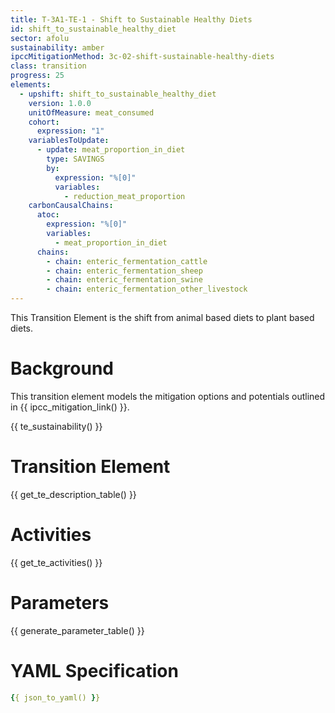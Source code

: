 ```yaml
---
title: T-3A1-TE-1 - Shift to Sustainable Healthy Diets
id: shift_to_sustainable_healthy_diet
sector: afolu
sustainability: amber
ipccMitigationMethod: 3c-02-shift-sustainable-healthy-diets
class: transition
progress: 25
elements:
  - upshift: shift_to_sustainable_healthy_diet
    version: 1.0.0
    unitOfMeasure: meat_consumed
    cohort:
      expression: "1"
    variablesToUpdate:
      - update: meat_proportion_in_diet
        type: SAVINGS
        by:
          expression: "%[0]"
          variables:
            - reduction_meat_proportion
    carbonCausalChains:
      atoc:
        expression: "%[0]"
        variables:
          - meat_proportion_in_diet
      chains:
        - chain: enteric_fermentation_cattle
        - chain: enteric_fermentation_sheep
        - chain: enteric_fermentation_swine
        - chain: enteric_fermentation_other_livestock
---
```


This Transition Element is the shift from animal based diets to plant based diets.

# Background

This transition element models the mitigation options and potentials outlined in {{ ipcc_mitigation_link() }}.


{{ te_sustainability() }}

# Transition Element

{{ get_te_description_table() }}




# Activities

{{ get_te_activities() }}


# Parameters

{{ generate_parameter_table() }}


# YAML Specification

```yaml
{{ json_to_yaml() }}
```

